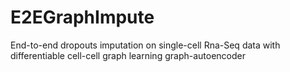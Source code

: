# E2EGraphImpute
End-to-end dropouts imputation on single-cell Rna-Seq data with differentiable cell-cell graph learning graph-autoencoder
